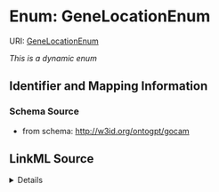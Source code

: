 # Enum: GeneLocationEnum



URI: [GeneLocationEnum](GeneLocationEnum.md)


_This is a dynamic enum_








## Identifier and Mapping Information







### Schema Source


* from schema: http://w3id.org/ontogpt/gocam




## LinkML Source

<details>
```yaml
name: GeneLocationEnum
from_schema: http://w3id.org/ontogpt/gocam
rank: 1000
inherits:
- GOCellComponent
- CellType

```
</details>
